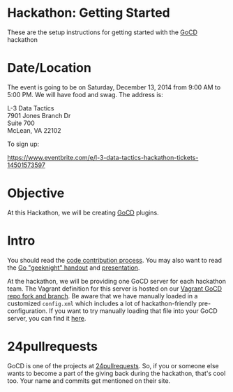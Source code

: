 # Hackathon: Getting Started

These are the setup instructions for getting started with the
[GoCD](http://www.go.cd) hackathon

# Date/Location

The event is going to be on Saturday, December 13, 2014 from 9:00 AM to
5:00 PM. We will have food and swag. The address is:
 
L-3 Data Tactics  
7901 Jones Branch Dr  
Suite 700  
McLean, VA 22102  

To sign up:

https://www.eventbrite.com/e/l-3-data-tactics-hackathon-tickets-14501573597

# Objective

At this Hackathon, we will be creating [GoCD](http://www.go.cd) plugins.

# Intro

You should read the [code contribution
process](http://www.go.cd/contribute/contribution-guide.html#code-contribution-process).
You may also want to read the [Go "geeknight"
handout](geeknight_handout.doc) and [presentation](geeknight.pptx).

At the hackathon, we will be providing one GoCD server for each
hackathon team. The Vagrant definition for this server is hosted on our
[Vagrant GoCD repo fork and
branch](https://github.com/L3-DT-Hackathon/ansible-gocd/tree/hackathon).
Be aware that we have manually loaded in a customized `config.xml` which
includes a lot of hackathon-friendly pre-configuration. If you want to
try manually loading that file into your GoCD server, you can find it
[here](https://github.com/L3-DT-Hackathon/ansible-gocd/blob/hackathon/files/config.xml).

# 24pullrequests

GoCD is one of the projects at
[24pullrequests](http://24pullrequests.com). So, if you or someone else
wants to become a part of the giving back during the hackathon, that's
cool too. Your name and commits get mentioned on their site.

